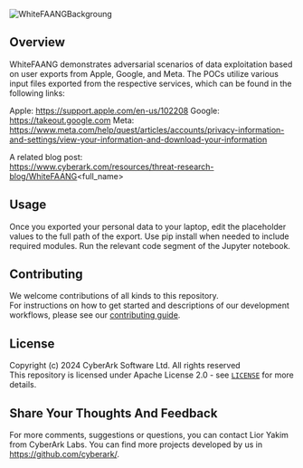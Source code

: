 ![WhiteFAANGBackgroung](https://github.com/user-attachments/assets/898d0df7-cd46-465c-8369-4e8946a2a26f)

## Overview
WhiteFAANG demonstrates adversarial scenarios of data exploitation based on user exports from Apple, Google, and Meta. The POCs utilize various input files exported from the respective services, which can be found in the following links:

Apple: https://support.apple.com/en-us/102208
Google: https://takeout.google.com
Meta: https://www.meta.com/help/quest/articles/accounts/privacy-information-and-settings/view-your-information-and-download-your-information

A related blog post:  
https://www.cyberark.com/resources/threat-research-blog/WhiteFAANG<full_name>  

## Usage
Once you exported your personal data to your laptop, edit the placeholder values to the full path of the export.
Use pip install when needed to include required modules.
Run the relevant code segment of the Jupyter notebook.

## Contributing

We welcome contributions of all kinds to this repository.  
For instructions on how to get started and descriptions
of our development workflows, please see our [contributing guide](https://github.com/cyberark/conjur-api-go/blob/master/CONTRIBUTING.md).

## License
Copyright (c) 2024 CyberArk Software Ltd. All rights reserved  
This repository is licensed under Apache License 2.0 - see [`LICENSE`](LICENSE) for more details.

## Share Your Thoughts And Feedback
For more comments, suggestions or questions, you can contact Lior Yakim from CyberArk Labs.
You can find more projects developed by us in https://github.com/cyberark/.
